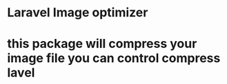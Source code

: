 # Laravel Image optimizer

# this package will compress your image file you can control compress lavel